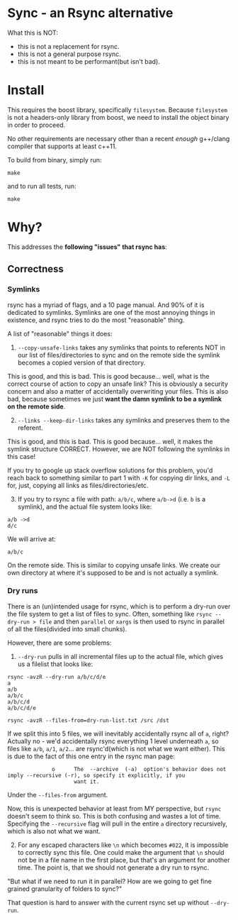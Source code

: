 # Sync - an Rsync alternative

What this is NOT:
- this is not a replacement for rsync.
- this is not a general purpose rsync.
- this is not meant to be performant(but isn't bad).

# Install

This requires the boost library, specifically `filesystem`. Because `filesystem` is not a headers-only library from boost, we need to install the object binary in order to proceed.

No other requirements are necessary other than a recent _enough_ g++/clang compiler that supports at least c++11.

To build from binary, simply run:

```
make
```

and to run all tests, run:

```
make
```

# Why?

This addresses the **following "issues" that rsync has**:

## Correctness

### Symlinks
rsync has a myriad of flags, and a 10 page manual. And 90% of it is dedicated to symlinks.
Symlinks are one of the most annoying things in existence, and rsync tries to do the most
"reasonable" thing.

A list of "reasonable" things it does:

1. `--copy-unsafe-links` takes any symlinks that points to referents NOT in our list of files/directories to sync and on the remote side the symlink becomes a copied version of that directory.

This is good, and this is bad. This is good because... well, what is the correct course of action to copy an unsafe link? This is obviously a security concern and also a matter of accidentally overwriting your files. This is also bad, because sometimes we just **want the damn symlink to be a symlink on the remote side**.

2. `--links --keep-dir-links` takes any symlinks and preserves them to the referent.

This is good, and this is bad. This is good because... well, it makes the symlink structure CORRECT. However, we are NOT following the symlinks in this case!

If you try to google up stack overflow solutions for this problem, you'd reach back to something similar to part 1 with `-K` for copying dir links, and `-L` for, just, copying all links as files/directories/etc.

3. If you try to rsync a file with path: `a/b/c`, where `a/b->d` (i.e. `b` is a symlink), and the actual file system looks like:

```
a/b ->d
d/c
```

We will arrive at:

```
a/b/c
```

On the remote side. This is similar to copying unsafe links. We create our own directory at where it's supposed to be and is not actually a symlink.

### Dry runs
There is an (un)intended usage for rsync, which is to perform a dry-run over the file system to get a list of files to sync. Often, something like `rsync --dry-run > file` and then `parallel` or `xargs` is then used to rsync in parallel of all the files(divided into small chunks).

However, there are some problems:

1. `--dry-run` pulls in all incremental files up to the actual file, which gives us a filelist that looks like:

```
rsync -avzR --dry-run a/b/c/d/e
a
a/b
a/b/c
a/b/c/d
a/b/c/d/e

rsync -avzR --files-from=dry-run-list.txt /src /dst
```

If we split this into 5 files, we will inevitably accidentally rsync all of `a`, right? Actually no - we'd accidentally rsync everything 1 level underneath `a`, so files like `a/b`, `a/1`, `a/2`... are rsync'd(which is not what we want either). This is due to the fact of this one entry in the rsync man page:

```
              o      The  --archive  (-a)  option's behavior does not imply --recursive (-r), so specify it explicitly, if you
                     want it.
```

Under the `--files-from` argument. 

Now, this is unexpected behavior at least from MY perspective, but `rsync` doesn't seem to think so. This is both confusing and wastes a lot of time. Specifying the `--recursive` flag will pull in the entire `a` directory recursively, which is also not what we want.

2. For any escaped characters like `\n` which becomes `#022`, it is impossible to correctly sync this file. One could make the argument that `\n` should not be in a file name in the first place, but that's an argument for another time. The point is, that we should not generate a dry run to rsync.

"But what if we need to run it in parallel? How are we going to get fine grained granularity of folders to sync?"

That question is hard to answer with the current rsync set up without `--dry-run`.


